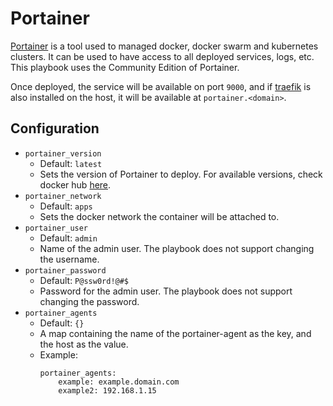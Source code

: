 # Portainer

[Portainer](https://www.portainer.io/?hsLang=en) is a tool used to managed docker, docker swarm and kubernetes clusters. 
It can be used to have access to all deployed services, logs, etc. 
This playbook uses the Community Edition of Portainer.

Once deployed, the service will be available on port `9000`, and if [traefik](../apps/traefik/README.md) is also installed on the host, it will be available at `portainer.<domain>`.

## Configuration

- `portainer_version`
    - Default: `latest`
    - Sets the version of Portainer to deploy. For available versions, check docker hub [here](https://hub.docker.com/r/portainer/portainer-ce/tags).
- `portainer_network`
    - Default: `apps`
    - Sets the docker network the container will be attached to.
- `portainer_user`
    - Default: `admin`
    - Name of the admin user. The playbook does not support changing the username.
- `portainer_password`
    - Default: `P@ssw0rd!@#$`
    - Password for the admin user. The playbook does not support changing the password.
- `portainer_agents`
    - Default: `{}`
    - A map containing the name of the portainer-agent as the key, and the host as the value.
    - Example: 
        ```
        portainer_agents:
            example: example.domain.com
            example2: 192.168.1.15
        ```
